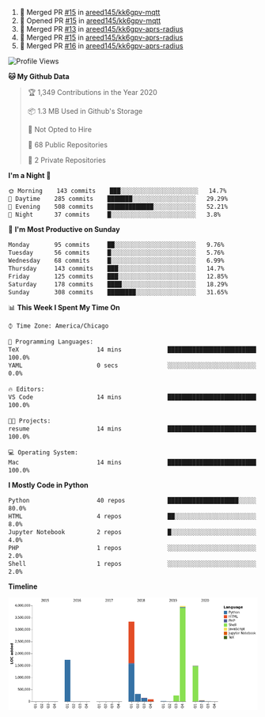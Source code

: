 <!--START_SECTION:activity-->
1. 🎉 Merged PR [#15](https://github.com//areed145/kk6gpv-mqtt/pull/15) in [areed145/kk6gpv-mqtt](https://github.com//areed145/kk6gpv-mqtt)
2. 💪 Opened PR [#15](https://github.com//areed145/kk6gpv-mqtt/pull/15) in [areed145/kk6gpv-mqtt](https://github.com//areed145/kk6gpv-mqtt)
3. 🎉 Merged PR [#13](https://github.com//areed145/kk6gpv-aprs-radius/pull/13) in [areed145/kk6gpv-aprs-radius](https://github.com//areed145/kk6gpv-aprs-radius)
4. 🎉 Merged PR [#15](https://github.com//areed145/kk6gpv-aprs-radius/pull/15) in [areed145/kk6gpv-aprs-radius](https://github.com//areed145/kk6gpv-aprs-radius)
5. 🎉 Merged PR [#16](https://github.com//areed145/kk6gpv-aprs-radius/pull/16) in [areed145/kk6gpv-aprs-radius](https://github.com//areed145/kk6gpv-aprs-radius)
<!--END_SECTION:activity-->

<!--START_SECTION:readme-info-->
<!--END_SECTION:readme-info-->

<!--START_SECTION:waka-->
![Profile Views](http://img.shields.io/badge/Profile%20Views-218-blue)

**🐱 My Github Data** 

> 🏆 1,349 Contributions in the Year 2020
 > 
> 📦 1.3 MB Used in Github's Storage 
 > 
> 🚫 Not Opted to Hire
 > 
> 📜 68 Public Repositories
 > 
> 🔑 2 Private Repositories 

**I'm a Night 🦉** 

```text
🌞 Morning    143 commits    ███░░░░░░░░░░░░░░░░░░░░░░   14.7% 
🌆 Daytime    285 commits    ███████░░░░░░░░░░░░░░░░░░   29.29% 
🌃 Evening    508 commits    █████████████░░░░░░░░░░░░   52.21% 
🌙 Night      37 commits     █░░░░░░░░░░░░░░░░░░░░░░░░   3.8%

```
📅 **I'm Most Productive on Sunday** 

```text
Monday       95 commits     ██░░░░░░░░░░░░░░░░░░░░░░░   9.76% 
Tuesday      56 commits     █░░░░░░░░░░░░░░░░░░░░░░░░   5.76% 
Wednesday    68 commits     █░░░░░░░░░░░░░░░░░░░░░░░░   6.99% 
Thursday     143 commits    ███░░░░░░░░░░░░░░░░░░░░░░   14.7% 
Friday       125 commits    ███░░░░░░░░░░░░░░░░░░░░░░   12.85% 
Saturday     178 commits    ████░░░░░░░░░░░░░░░░░░░░░   18.29% 
Sunday       308 commits    ████████░░░░░░░░░░░░░░░░░   31.65%

```


📊 **This Week I Spent My Time On** 

```text
⌚︎ Time Zone: America/Chicago

💬 Programming Languages: 
TeX                      14 mins             █████████████████████████   100.0% 
YAML                     0 secs              ░░░░░░░░░░░░░░░░░░░░░░░░░   0.0%

🔥 Editors: 
VS Code                  14 mins             █████████████████████████   100.0%

🐱‍💻 Projects: 
resume                   14 mins             █████████████████████████   100.0%

💻 Operating System: 
Mac                      14 mins             █████████████████████████   100.0%

```

**I Mostly Code in Python** 

```text
Python                   40 repos            ████████████████████░░░░░   80.0% 
HTML                     4 repos             ██░░░░░░░░░░░░░░░░░░░░░░░   8.0% 
Jupyter Notebook         2 repos             █░░░░░░░░░░░░░░░░░░░░░░░░   4.0% 
PHP                      1 repos             ░░░░░░░░░░░░░░░░░░░░░░░░░   2.0% 
Shell                    1 repos             ░░░░░░░░░░░░░░░░░░░░░░░░░   2.0%

```


**Timeline**

![Chart not found](https://github.com/areed145/areed145/blob/master/charts/bar_graph.png) 


<!--END_SECTION:waka-->
